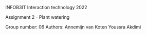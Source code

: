 INFOB3IT Interaction technology 2022

Assignment 2 - Plant watering

Group number:
  06
Authors:
  Annemijn van Koten
  Youssra Akdimi
